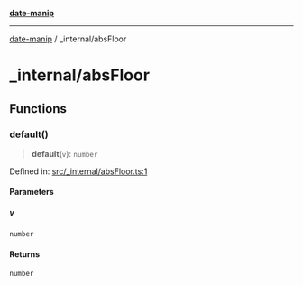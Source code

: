 [**date-manip**](../index.md)

***

[date-manip](../modules.md) / \_internal/absFloor

# \_internal/absFloor

## Functions

### default()

> **default**(`v`): `number`

Defined in: [src/\_internal/absFloor.ts:1](https://github.com/fengxinming/date-manip/blob/8fccf261c90ecd05d2eaf7f8c5a47a123e2bb753/src/_internal/absFloor.ts#L1)

#### Parameters

##### v

`number`

#### Returns

`number`
